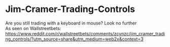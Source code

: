 # Jim-Cramer-Trading-Controls

Are you still trading with a keyboard in mouse? Look no further <br/>
As seen on Wallstreetbets: https://www.reddit.com/r/wallstreetbets/comments/zcynzc/jim_cramer_trading_controls/?utm_source=share&utm_medium=web2x&context=3
